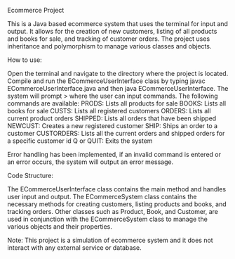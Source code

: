 Ecommerce Project

  This is a Java based ecommerce system that uses the terminal for input and output. It allows for the creation of new customers, listing of all products and books for sale, and tracking of customer orders. The project uses inheritance and polymorphism to manage various classes and objects.

How to use: 

  Open the terminal and navigate to the directory where the project is located.
  Compile and run the ECommerceUserInterface class by typing javac ECommerceUserInterface.java and then java ECommerceUserInterface.
  The system will prompt > where the user can input commands.
  The following commands are available:
  PRODS: Lists all products for sale
  BOOKS: Lists all books for sale
  CUSTS: Lists all registered customers
  ORDERS: Lists all current product orders
  SHIPPED: Lists all orders that have been shipped
  NEWCUST: Creates a new registered customer
  SHIP: Ships an order to a customer
  CUSTORDERS: Lists all the current orders and shipped orders for a specific customer id
  Q or QUIT: Exits the system
  
Error handling has been implemented, if an invalid command is entered or an error occurs, the system will output an error message.

Code Structure:

  The ECommerceUserInterface class contains the main method and handles user input and output.
  The ECommerceSystem class contains the necessary methods for creating customers, listing products and books, and tracking orders. 
  Other classes such as Product, Book, and Customer, are used in conjunction with the ECommerceSystem class to manage the various objects and their properties.

Note:
  This project is a simulation of ecommerce system and it does not interact with any external service or database.




